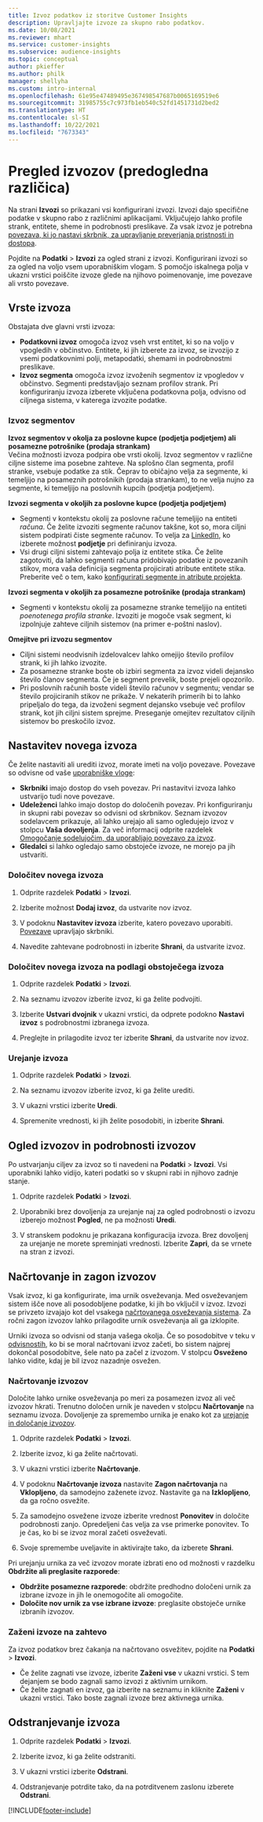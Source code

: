 ```yaml
---
title: Izvoz podatkov iz storitve Customer Insights
description: Upravljajte izvoze za skupno rabo podatkov.
ms.date: 10/08/2021
ms.reviewer: mhart
ms.service: customer-insights
ms.subservice: audience-insights
ms.topic: conceptual
author: pkieffer
ms.author: philk
manager: shellyha
ms.custom: intro-internal
ms.openlocfilehash: 61e95e47489495e367498547687b0065169519e6
ms.sourcegitcommit: 31985755c7c973fb1eb540c52fd1451731d2bed2
ms.translationtype: HT
ms.contentlocale: sl-SI
ms.lasthandoff: 10/22/2021
ms.locfileid: "7673343"
---
```

# <a name="exports-preview-overview"></a>Pregled izvozov (predogledna različica)

Na strani **Izvozi** so prikazani vsi konfigurirani izvozi. Izvozi dajo specifične podatke v skupno rabo z različnimi aplikacijami. Vključujejo lahko profile strank, entitete, sheme in podrobnosti preslikave. Za vsak izvoz je potrebna [povezava, ki jo nastavi skrbnik, za upravljanje preverjanja pristnosti in dostopa](connections.md).

Pojdite na **Podatki** > **Izvozi** za ogled strani z izvozi. Konfigurirani izvozi so za ogled na voljo vsem uporabniškim vlogam. S pomočjo iskalnega polja v ukazni vrstici poiščite izvoze glede na njihovo poimenovanje, ime povezave ali vrsto povezave.

## <a name="export-types"></a>Vrste izvoza

Obstajata dve glavni vrsti izvoza:  

- **Podatkovni izvoz** omogoča izvoz vseh vrst entitet, ki so na voljo v vpogledih v občinstvo. Entitete, ki jih izberete za izvoz, se izvozijo z vsemi podatkovnimi polji, metapodatki, shemami in podrobnostmi preslikave. 
- **Izvoz segmenta** omogoča izvoz izvoženih segmentov iz vpogledov v občinstvo. Segmenti predstavljajo seznam profilov strank. Pri konfiguriranju izvoza izberete vključena podatkovna polja, odvisno od ciljnega sistema, v katerega izvozite podatke. 

### <a name="export-segments"></a>Izvoz segmentov

**Izvoz segmentov v okolja za poslovne kupce (podjetja podjetjem) ali posamezne potrošnike (prodaja strankam)**  
Večina možnosti izvoza podpira obe vrsti okolij. Izvoz segmentov v različne ciljne sisteme ima posebne zahteve. Na splošno član segmenta, profil stranke, vsebuje podatke za stik. Čeprav to običajno velja za segmente, ki temeljijo na posameznih potrošnikih (prodaja strankam), to ne velja nujno za segmente, ki temeljijo na poslovnih kupcih (podjetja podjetjem). 

**Izvozi segmenta v okoljih za poslovne kupce (podjetja podjetjem)**  
- Segmenti v kontekstu okolij za poslovne račune temeljijo na entiteti *računa*. Če želite izvoziti segmente računov takšne, kot so, mora ciljni sistem podpirati čiste segmente računov. To velja za [LinkedIn](export-linkedin-ads.md), ko izberete možnost **podjetje** pri definiranju izvoza.
- Vsi drugi ciljni sistemi zahtevajo polja iz entitete stika. Če želite zagotoviti, da lahko segmenti računa pridobivajo podatke iz povezanih stikov, mora vaša definicija segmenta projicirati atribute entitete stika. Preberite več o tem, kako [konfigurirati segmente in atribute projekta](segment-builder.md).

**Izvozi segmenta v okoljih za posamezne potrošnike (prodaja strankam)**  
- Segmenti v kontekstu okolij za posamezne stranke temeljijo na entiteti *poenotenega profila stranke*. Izvoziti je mogoče vsak segment, ki izpolnjuje zahteve ciljnih sistemov (na primer e-poštni naslov).

**Omejitve pri izvozu segmentov**  
- Ciljni sistemi neodvisnih izdelovalcev lahko omejijo število profilov strank, ki jih lahko izvozite. 
- Za posamezne stranke boste ob izbiri segmenta za izvoz videli dejansko število članov segmenta. Če je segment prevelik, boste prejeli opozorilo. 
- Pri poslovnih računih boste videli število računov v segmentu; vendar se število projiciranih stikov ne prikaže. V nekaterih primerih bi to lahko pripeljalo do tega, da izvoženi segment dejansko vsebuje več profilov strank, kot jih ciljni sistem sprejme. Preseganje omejitev rezultatov ciljnih sistemov bo preskočilo izvoz. 

## <a name="set-up-a-new-export"></a>Nastavitev novega izvoza  
Če želite nastaviti ali urediti izvoz, morate imeti na voljo povezave. Povezave so odvisne od vaše [uporabniške vloge](permissions.md):
- **Skrbniki** imajo dostop do vseh povezav. Pri nastavitvi izvoza lahko ustvarijo tudi nove povezave.
- **Udeleženci** lahko imajo dostop do določenih povezav. Pri konfiguriranju in skupni rabi povezav so odvisni od skrbnikov. Seznam izvozov sodelavcem prikazuje, ali lahko urejajo ali samo ogledujejo izvoz v stolpcu **Vaša dovoljenja**. Za več informacij odprite razdelek [Omogočanje sodelujočim, da uporabljajo povezavo za izvoz](connections.md#allow-contributors-to-use-a-connection-for-exports).
- **Gledalci** si lahko ogledajo samo obstoječe izvoze, ne morejo pa jih ustvariti.

### <a name="define-a-new-export"></a>Določitev novega izvoza

1. Odprite razdelek **Podatki** > **Izvozi**.

1. Izberite možnost **Dodaj izvoz**, da ustvarite nov izvoz.

1. V podoknu **Nastavitev izvoza** izberite, katero povezavo uporabiti. [Povezave](connections.md) upravljajo skrbniki. 

1. Navedite zahtevane podrobnosti in izberite **Shrani**, da ustvarite izvoz.

### <a name="define-a-new-export-based-on-an-existing-export"></a>Določitev novega izvoza na podlagi obstoječega izvoza

1. Odprite razdelek **Podatki** > **Izvozi**.

1. Na seznamu izvozov izberite izvoz, ki ga želite podvojiti.

1. Izberite **Ustvari dvojnik** v ukazni vrstici, da odprete podokno **Nastavi izvoz** s podrobnostmi izbranega izvoza.

1. Preglejte in prilagodite izvoz ter izberite **Shrani**, da ustvarite nov izvoz.

### <a name="edit-an-export"></a>Urejanje izvoza

1. Odprite razdelek **Podatki** > **Izvozi**.

1. Na seznamu izvozov izberite izvoz, ki ga želite urediti.

1. V ukazni vrstici izberite **Uredi**.

1. Spremenite vrednosti, ki jih želite posodobiti, in izberite **Shrani**.

## <a name="view-exports-and-export-details"></a>Ogled izvozov in podrobnosti izvozov

Po ustvarjanju ciljev za izvoz so ti navedeni na **Podatki** > **Izvozi**. Vsi uporabniki lahko vidijo, kateri podatki so v skupni rabi in njihovo zadnje stanje.

1. Odprite razdelek **Podatki** > **Izvozi**.

1. Uporabniki brez dovoljenja za urejanje naj za ogled podrobnosti o izvozu izberejo možnost **Pogled**, ne pa možnosti **Uredi**.

1. V stranskem podoknu je prikazana konfiguracija izvoza. Brez dovoljenj za urejanje ne morete spreminjati vrednosti. Izberite **Zapri**, da se vrnete na stran z izvozi.

## <a name="schedule-and-run-exports"></a>Načrtovanje in zagon izvozov

Vsak izvoz, ki ga konfigurirate, ima urnik osveževanja. Med osveževanjem sistem išče nove ali posodobljene podatke, ki jih bo vključil v izvoz. Izvozi se privzeto izvajajo kot del vsakega [načrtovanega osveževanja sistema](system.md#schedule-tab). Za ročni zagon izvozov lahko prilagodite urnik osveževanja ali ga izklopite.

Urniki izvoza so odvisni od stanja vašega okolja. Če so posodobitve v teku v [odvisnostih](system.md#refresh-policies), ko bi se moral načrtovani izvoz začeti, bo sistem najprej dokončal posodobitve, šele nato pa začel z izvozom. V stolpcu **Osveženo** lahko vidite, kdaj je bil izvoz nazadnje osvežen.

### <a name="schedule-exports"></a>Načrtovanje izvozov

Določite lahko urnike osveževanja po meri za posamezen izvoz ali več izvozov hkrati. Trenutno določen urnik je naveden v stolpcu **Načrtovanje** na seznamu izvoza. Dovoljenje za spremembo urnika je enako kot za [urejanje in določanje izvozov](export-destinations.md#set-up-a-new-export). 

1. Odprite razdelek **Podatki** > **Izvozi**.

1. Izberite izvoz, ki ga želite načrtovati.

1. V ukazni vrstici izberite **Načrtovanje**.

1. V podoknu **Načrtovanje izvoza** nastavite **Zagon načrtovanja** na **Vklopljeno**, da samodejno zaženete izvoz. Nastavite ga na **Izklopljeno**, da ga ročno osvežite.

1. Za samodejno osvežene izvoze izberite vrednost **Ponovitev** in določite podrobnosti zanjo. Opredeljeni čas velja za vse primerke ponovitev. To je čas, ko bi se izvoz moral začeti osveževati.

1. Svoje spremembe uveljavite in aktivirajte tako, da izberete **Shrani**.

Pri urejanju urnika za več izvozov morate izbrati eno od možnosti v razdelku **Obdržite ali preglasite razporede**:
- **Obdržite posamezne razporede**: obdržite predhodno določeni urnik za izbrane izvoze in jih le onemogočite ali omogočite.
- **Določite nov urnik za vse izbrane izvoze**: preglasite obstoječe urnike izbranih izvozov.

### <a name="run-exports-on-demand"></a>Zaženi izvoze na zahtevo

Za izvoz podatkov brez čakanja na načrtovano osvežitev, pojdite na **Podatki** > **Izvozi**.

- Če želite zagnati vse izvoze, izberite **Zaženi vse** v ukazni vrstici. S tem dejanjem se bodo zagnali samo izvozi z aktivnim urnikom.
- Če želite zagnati en izvoz, ga izberite na seznamu in kliknite **Zaženi** v ukazni vrstici. Tako boste zagnali izvoze brez aktivnega urnika. 

## <a name="remove-an-export"></a>Odstranjevanje izvoza

1. Odprite razdelek **Podatki** > **Izvozi**.

1. Izberite izvoz, ki ga želite odstraniti.

1. V ukazni vrstici izberite **Odstrani**.

1. Odstranjevanje potrdite tako, da na potrditvenem zaslonu izberete **Odstrani**.


[!INCLUDE[footer-include](../includes/footer-banner.md)]
